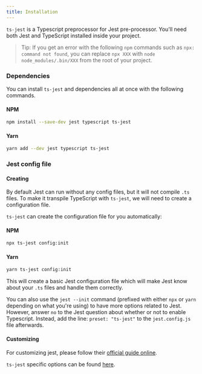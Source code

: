 ```yaml
---
title: Installation
---
```


`ts-jest` is a Typescript preprocessor for Jest pre-processor. You'll need both Jest and TypeScript installed inside your project.

> Tip: If you get an error with the following `npm` commands such as `npx: command not found`, you can replace `npx XXX` with `node node_modules/.bin/XXX` from the root of your project.

### Dependencies

You can install `ts-jest` and dependencies all at once with the following commands.

#### NPM

```sh
npm install --save-dev jest typescript ts-jest
```

#### Yarn

```sh
yarn add --dev jest typescript ts-jest
```

### Jest config file

#### Creating

By default Jest can run without any config files, but it will not compile `.ts` files.
To make it transpile TypeScript with `ts-jest`, we will need to create a configuration file.

`ts-jest` can create the configuration file for you automatically:

#### NPM

```sh
npx ts-jest config:init
```

#### Yarn

```sh
yarn ts-jest config:init
```

This will create a basic Jest configuration file which will make Jest know about your `.ts` files and handle them correctly.

You can also use the `jest --init` command (prefixed with either `npx` or `yarn` depending on what you're using) to have more options related to Jest.
However, answer `no` to the Jest question about whether or not to enable Typescript. Instead, add the line: `preset: "ts-jest"` to the `jest.config.js` file afterwards.

#### Customizing

For customizing jest, please follow their [official guide online](https://jestjs.io/docs/en/configuration.html).

`ts-jest` specific options can be found [here](options).
